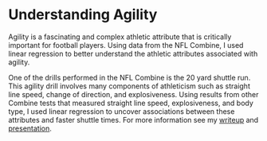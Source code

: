 # Understanding Agility

Agility is a fascinating and complex athletic attribute that is critically important for football players. Using data from the NFL Combine, I used linear regression to better understand the athletic attributes associated with agility.

One of the drills performed in the NFL Combine is the 20 yard shuttle run. This agility drill involves many components of athleticism such as straight line speed, change of direction, and explosiveness. Using results from other Combine tests that measured straight line speed, explosiveness, and body type, I used linear regression to uncover associations between these attributes and faster shuttle times. For more information see my [writeup](https://github.com/mattrimol/Understanding_Agility/blob/main/writeup.pdf) and [presentation](https://github.com/mattrimol/Understanding_Agility/blob/main/presentation.pdf).
